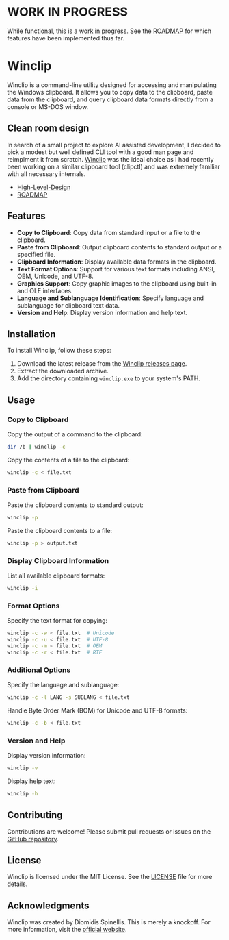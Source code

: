 # WORK IN PROGRESS

While functional, this is a work in progress.  See the [ROADMAP](ROADMAP.md) for which features have been implemented thus far.

# Winclip

Winclip is a command-line utility designed for accessing and manipulating the Windows clipboard. It allows you to copy data to the clipboard, paste data from the clipboard, and query clipboard data formats directly from a console or MS-DOS window.

## Clean room design

In search of a small project to explore AI assisted development, I decided to pick a modest but well defined CLI tool with a good man page and reimplment it from scratch.  [Winclip](https://www.spinellis.gr/sw/outwit/winclip.html) was the ideal choice as I had recently been working on a similar clipboard tool (clipctl) and was extremely familiar with all necessary internals.  

- [High-Level-Design](High-Level-Design.md)
- [ROADMAP](ROADMAP.md)
  
## Features

- **Copy to Clipboard**: Copy data from standard input or a file to the clipboard.
- **Paste from Clipboard**: Output clipboard contents to standard output or a specified file.
- **Clipboard Information**: Display available data formats in the clipboard.
- **Text Format Options**: Support for various text formats including ANSI, OEM, Unicode, and UTF-8.
- **Graphics Support**: Copy graphic images to the clipboard using built-in and OLE interfaces.
- **Language and Sublanguage Identification**: Specify language and sublanguage for clipboard text data.
- **Version and Help**: Display version information and help text.

## Installation

To install Winclip, follow these steps:

1. Download the latest release from the [Winclip releases page](https://www.spinellis.gr/sw/outwit/winclip.html).
2. Extract the downloaded archive.
3. Add the directory containing `winclip.exe` to your system's PATH.

## Usage

### Copy to Clipboard

Copy the output of a command to the clipboard:
```sh
dir /b | winclip -c
```

Copy the contents of a file to the clipboard:
```sh
winclip -c < file.txt
```

### Paste from Clipboard

Paste the clipboard contents to standard output:
```sh
winclip -p
```

Paste the clipboard contents to a file:
```sh
winclip -p > output.txt
```

### Display Clipboard Information

List all available clipboard formats:
```sh
winclip -i
```

### Format Options

Specify the text format for copying:
```sh
winclip -c -w < file.txt  # Unicode
winclip -c -u < file.txt  # UTF-8
winclip -c -m < file.txt  # OEM
winclip -c -r < file.txt  # RTF
```

### Additional Options

Specify the language and sublanguage:
```sh
winclip -c -l LANG -s SUBLANG < file.txt
```

Handle Byte Order Mark (BOM) for Unicode and UTF-8 formats:
```sh
winclip -c -b < file.txt
```

### Version and Help

Display version information:
```sh
winclip -v
```

Display help text:
```sh
winclip -h
```

## Contributing

Contributions are welcome! Please submit pull requests or issues on the [GitHub repository](https://github.com/yourusername/winclip).

## License

Winclip is licensed under the MIT License. See the [LICENSE](LICENSE) file for more details.

## Acknowledgments

Winclip was created by Diomidis Spinellis.  This is merely a knockoff.  For more information, visit the [official website](https://www.spinellis.gr/sw/outwit/winclip.html).
